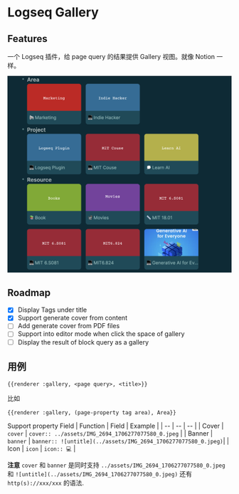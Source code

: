 # Logseq Gallery

## Features
一个 Logseq 插件，给 page query 的结果提供 Gallery 视图。就像 Notion 一样。

![](./imgs/screenshot-1.png)

## Roadmap
- [x] Display Tags under title
- [x] Support generate cover from content
- [ ] Add generate cover from PDF files
- [ ] Support into editor mode when click the space of gallery
- [ ] Display the result of block query as a gallery

## 用例
```
{{renderer :gallery, <page query>, <title>}}
```
比如
```
{{renderer :gallery, (page-property tag area), Area}}
```

Support property Field
| Function | Field | Example |
| -- | -- | -- |
| Cover | `cover` | `cover:: ../assets/IMG_2694_1706277077580_0.jpeg`  |
| Banner | `banner` | `banner:: ![untitle](../assets/IMG_2694_1706277077580_0.jpeg)`|
| Icon | `icon` | `icon:: 💻` |  

**注意**
`cover` 和 `banner` 是同时支持 `../assets/IMG_2694_1706277077580_0.jpeg` 和 `![untitle](../assets/IMG_2694_1706277077580_0.jpeg)` 还有 `http(s)://xxx/xxx` 的语法.
